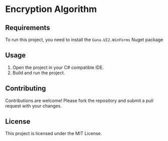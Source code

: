 # Encryption Algorithm


## Requirements

To run this project, you need to install the `Guna.UI2.WinForms` Nuget package

## Usage

1. Open the project in your C# compatible IDE.
2. Build and run the project.

## Contributing

Contributions are welcome! Please fork the repository and submit a pull request with your changes.

## License

This project is licensed under the MIT License.
